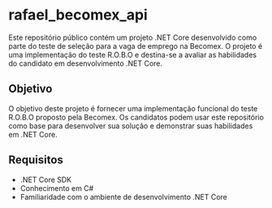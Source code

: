 # rafael_becomex_api

Este repositório público contém um projeto .NET Core desenvolvido como parte do teste de seleção para a vaga de emprego na Becomex. O projeto é uma implementação do teste R.O.B.O e destina-se a avaliar as habilidades do candidato em desenvolvimento .NET Core.

## Objetivo

O objetivo deste projeto é fornecer uma implementação funcional do teste R.O.B.O proposto pela Becomex. Os candidatos podem usar este repositório como base para desenvolver sua solução e demonstrar suas habilidades em .NET Core.

## Requisitos

- .NET Core SDK
- Conhecimento em C#
- Familiaridade com o ambiente de desenvolvimento .NET Core

